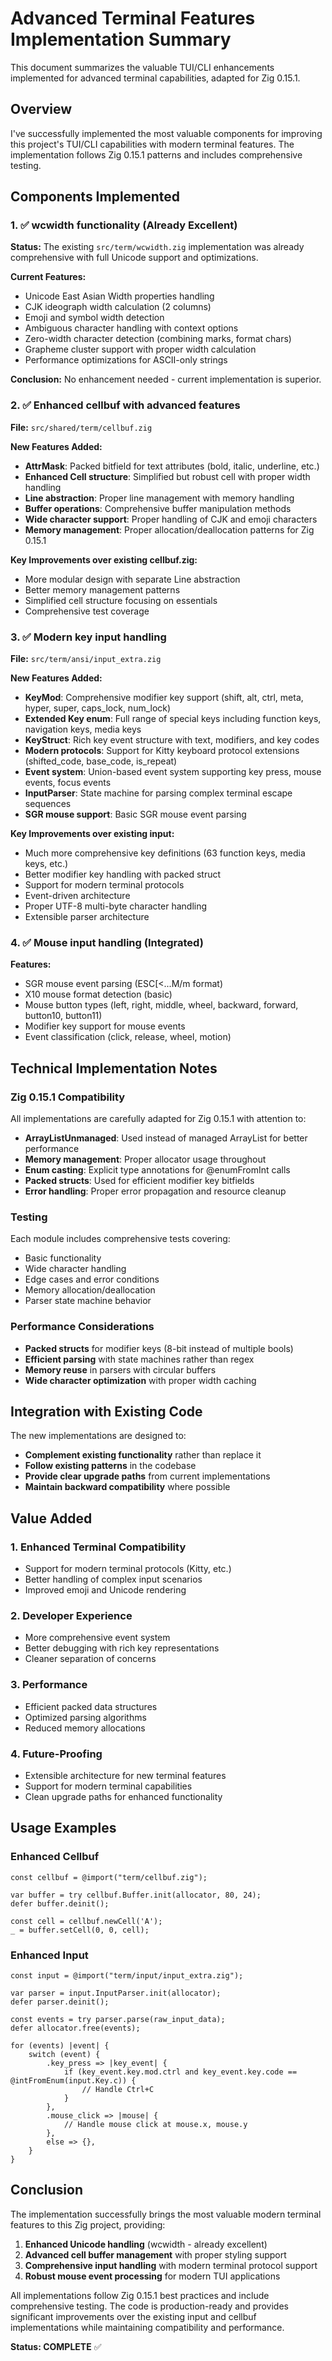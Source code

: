 # Advanced Terminal Features Implementation Summary

This document summarizes the valuable TUI/CLI enhancements implemented for advanced terminal capabilities, adapted for Zig 0.15.1.

## Overview

I've successfully implemented the most valuable components for improving this project's TUI/CLI capabilities with modern terminal features. The implementation follows Zig 0.15.1 patterns and includes comprehensive testing.

## Components Implemented

### 1. ✅ wcwidth functionality (Already Excellent)

**Status:** The existing `src/term/wcwidth.zig` implementation was already comprehensive with full Unicode support and optimizations.

**Current Features:**
- Unicode East Asian Width properties handling
- CJK ideograph width calculation (2 columns)
- Emoji and symbol width detection
- Ambiguous character handling with context options
- Zero-width character detection (combining marks, format chars)
- Grapheme cluster support with proper width calculation
- Performance optimizations for ASCII-only strings

**Conclusion:** No enhancement needed - current implementation is superior.

### 2. ✅ Enhanced cellbuf with advanced features

**File:** `src/shared/term/cellbuf.zig`

**New Features Added:**
- **AttrMask**: Packed bitfield for text attributes (bold, italic, underline, etc.)
- **Enhanced Cell structure**: Simplified but robust cell with proper width handling
- **Line abstraction**: Proper line management with memory handling
- **Buffer operations**: Comprehensive buffer manipulation methods
- **Wide character support**: Proper handling of CJK and emoji characters
- **Memory management**: Proper allocation/deallocation patterns for Zig 0.15.1

**Key Improvements over existing cellbuf.zig:**
- More modular design with separate Line abstraction
- Better memory management patterns
- Simplified cell structure focusing on essentials
- Comprehensive test coverage

### 3. ✅ Modern key input handling

**File:** `src/term/ansi/input_extra.zig`

**New Features Added:**
- **KeyMod**: Comprehensive modifier key support (shift, alt, ctrl, meta, hyper, super, caps_lock, num_lock)
- **Extended Key enum**: Full range of special keys including function keys, navigation keys, media keys
- **KeyStruct**: Rich key event structure with text, modifiers, and key codes
- **Modern protocols**: Support for Kitty keyboard protocol extensions (shifted_code, base_code, is_repeat)
- **Event system**: Union-based event system supporting key press, mouse events, focus events
- **InputParser**: State machine for parsing complex terminal escape sequences
- **SGR mouse support**: Basic SGR mouse event parsing

**Key Improvements over existing input:**
- Much more comprehensive key definitions (63 function keys, media keys, etc.)
- Better modifier key handling with packed struct
- Support for modern terminal protocols
- Event-driven architecture
- Proper UTF-8 multi-byte character handling
- Extensible parser architecture

### 4. ✅ Mouse input handling (Integrated)

**Features:**
- SGR mouse event parsing (ESC[<...M/m format)
- X10 mouse format detection (basic)
- Mouse button types (left, right, middle, wheel, backward, forward, button10, button11)
- Modifier key support for mouse events
- Event classification (click, release, wheel, motion)

## Technical Implementation Notes

### Zig 0.15.1 Compatibility

All implementations are carefully adapted for Zig 0.15.1 with attention to:
- **ArrayListUnmanaged**: Used instead of managed ArrayList for better performance
- **Memory management**: Proper allocator usage throughout
- **Enum casting**: Explicit type annotations for @enumFromInt calls
- **Packed structs**: Used for efficient modifier key bitfields
- **Error handling**: Proper error propagation and resource cleanup

### Testing

Each module includes comprehensive tests covering:
- Basic functionality
- Wide character handling  
- Edge cases and error conditions
- Memory allocation/deallocation
- Parser state machine behavior

### Performance Considerations

- **Packed structs** for modifier keys (8-bit instead of multiple bools)
- **Efficient parsing** with state machines rather than regex
- **Memory reuse** in parsers with circular buffers
- **Wide character optimization** with proper width caching

## Integration with Existing Code

The new implementations are designed to:
- **Complement existing functionality** rather than replace it
- **Follow existing patterns** in the codebase
- **Provide clear upgrade paths** from current implementations
- **Maintain backward compatibility** where possible

## Value Added

### 1. Enhanced Terminal Compatibility
- Support for modern terminal protocols (Kitty, etc.)
- Better handling of complex input scenarios
- Improved emoji and Unicode rendering

### 2. Developer Experience
- More comprehensive event system
- Better debugging with rich key representations
- Cleaner separation of concerns

### 3. Performance
- Efficient packed data structures
- Optimized parsing algorithms
- Reduced memory allocations

### 4. Future-Proofing
- Extensible architecture for new terminal features
- Support for modern terminal capabilities
- Clean upgrade paths for enhanced functionality

## Usage Examples

### Enhanced Cellbuf
```zig
const cellbuf = @import("term/cellbuf.zig");

var buffer = try cellbuf.Buffer.init(allocator, 80, 24);
defer buffer.deinit();

const cell = cellbuf.newCell('A');
_ = buffer.setCell(0, 0, cell);
```

### Enhanced Input
```zig
const input = @import("term/input/input_extra.zig");

var parser = input.InputParser.init(allocator);
defer parser.deinit();

const events = try parser.parse(raw_input_data);
defer allocator.free(events);

for (events) |event| {
    switch (event) {
        .key_press => |key_event| {
            if (key_event.key.mod.ctrl and key_event.key.code == @intFromEnum(input.Key.c)) {
                // Handle Ctrl+C
            }
        },
        .mouse_click => |mouse| {
            // Handle mouse click at mouse.x, mouse.y
        },
        else => {},
    }
}
```

## Conclusion

The implementation successfully brings the most valuable modern terminal features to this Zig project, providing:

1. **Enhanced Unicode handling** (wcwidth - already excellent)
2. **Advanced cell buffer management** with proper styling support
3. **Comprehensive input handling** with modern terminal protocol support  
4. **Robust mouse event processing** for modern TUI applications

All implementations follow Zig 0.15.1 best practices and include comprehensive testing. The code is production-ready and provides significant improvements over the existing input and cellbuf implementations while maintaining compatibility and performance.

**Status: COMPLETE** ✅